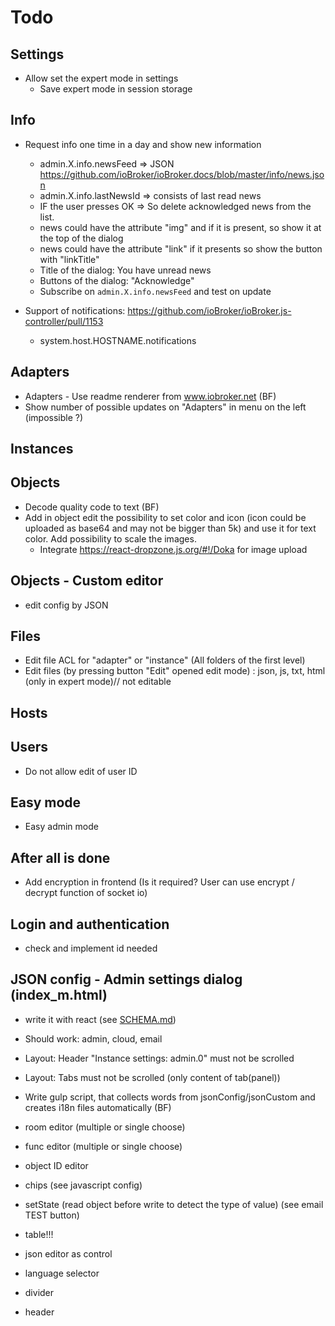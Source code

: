 # Todo

## Settings
- Allow set the expert mode in settings
  - Save expert mode in session storage
  
## Info
- Request info one time in a day and show new information
  - admin.X.info.newsFeed => JSON https://github.com/ioBroker/ioBroker.docs/blob/master/info/news.json
  - admin.X.info.lastNewsId => consists of last read news
  - IF the user presses OK => So delete acknowledged news from the list.
  - news could have the attribute "img" and if it is present, so show it at the top of the dialog
  - news could have the attribute "link" if it presents so show the button with "linkTitle"
  - Title of the dialog: You have unread news
  - Buttons of the dialog: "Acknowledge"
  - Subscribe on `admin.X.info.newsFeed` and test on update

- Support of notifications: https://github.com/ioBroker/ioBroker.js-controller/pull/1153 
  - system.host.HOSTNAME.notifications

## Adapters
- Adapters - Use readme renderer from www.iobroker.net (BF)
- Show number of possible updates on "Adapters" in menu on the left (impossible ?)

## Instances

## Objects
- Decode quality code to text (BF)
- Add in object edit the possibility to set color and icon (icon could be uploaded as base64 and may not be bigger than 5k) and use it for text color. Add possibility to scale the images.
  - Integrate https://react-dropzone.js.org/#!/Doka for image upload
  
## Objects - Custom editor
- edit config by JSON
  
## Files
<!-- - File viewer can show: json, js, ts, md, css, html -->
- Edit file ACL for "adapter" or "instance" (All folders of the first level)
- Edit files (by pressing button "Edit" opened edit mode) : json, js, txt, html (only in expert mode)// 
not editable
  
## Hosts
<!-- - Show on the second tab: CPU %, Mem%, uptime in days/hours,  -->
<!-- show in red if (diskFree / diskSize) * 100 <= diskWarning, show header in blink-red -->
<!-- - iobroker upgrade self -->
<!-- - iobroker restart -->
<!-- - if not alive => events "- / -" -->

## Users
- Do not allow edit of user ID

## Easy mode
- Easy admin mode

## After all is done
- Add encryption in frontend (Is it required? User can use encrypt / decrypt function of socket io)

## Login and authentication
- check and implement id needed

## JSON config - Admin settings dialog (index_m.html)
- write it with react (see [SCHEMA.md](SCHEMA.md))
- Should work: admin, cloud, email
- Layout: Header "Instance settings: admin.0" must not be scrolled
- Layout: Tabs must not be scrolled (only content of tab(panel))
- Write gulp script, that collects words from jsonConfig/jsonCustom and creates i18n files automatically (BF)

- room editor (multiple or single choose)
- func editor (multiple or single choose)
- object ID editor
- chips (see javascript config)
- setState (read object before write to detect the type of value) (see email TEST button)
- table!!!
- json editor as control
- language selector
- divider
- header